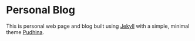 # Personal Blog

This is personal web page and blog built using [Jekyll](jekyllrb.com) with a simple, minimal theme [Pudhina](https://knhash.github.io/Pudhina/).  

